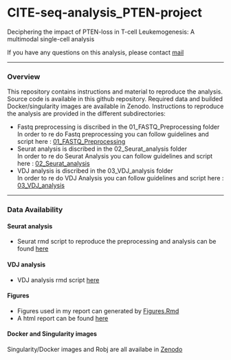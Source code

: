 # CITE-seq-analysis_PTEN-project
Deciphering the impact of PTEN-loss in T-cell Leukemogenesis:  A multimodal single-cell analysis

If you have any questions on this analysis, please contact [mail](ngoc-chau.pham@univ-amu.fr)

---

### Overview
This repository contains instructions and material to reproduce the analysis. Source code is available in this github repository. Required data and builded Docker/singularity images are available in Zenodo. Instructions to reproduce the analysis are provided in the different subdirectories:

- Fastq preprocessing is discribed in the 01_FASTQ_Preprocessing folder <br/>
In order to re do Fastq preprocessing you can follow guidelines and script here : [01_FASTQ_Preprocessing](01_FASTQ_Preprocessing/README.md)
- Seurat analysis is discribed in the 02_Seurat_analysis folder <br/>
In order to re do Seurat Analysis you can follow guidelines and script here : [02_Seurat_analysis ](02_Seurat_analysis/README.md)
- VDJ analysis is discribed in the 03_VDJ_analysis folder <br/>
In order to re do VDJ Analysis you can follow guidelines and script here : [03_VDJ_analysis ](03_VDJ_analysis/README.md)
---

### Data Availability
#### Seurat analysis
- Seurat rmd script to reproduce the preprocessing and analysis can be found [here](02_Seurat_analysis/01_Scripts/)
#### VDJ analysis
- VDJ analysis rmd script [here](03_VDJ_analysis/01_Scripts)
#### Figures 
- Figures used in my report can generated by [Figures.Rmd](Images/Figures.Rmd)
- A html report can be found [here](https://zenodo.org/uploads/10671667)
#### Docker and Singularity images
Singularity/Docker images and Robj are all availabe in [Zenodo](https://zenodo.org/uploads/10671667)
